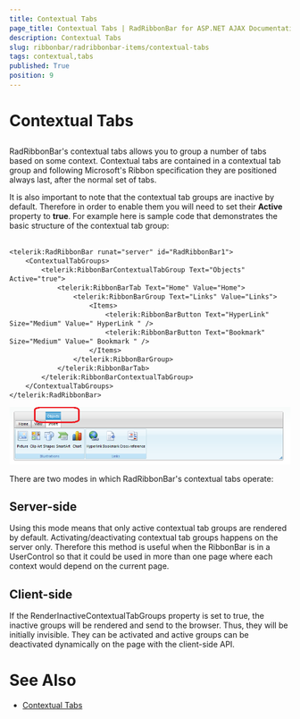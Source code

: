 ```yaml
---
title: Contextual Tabs
page_title: Contextual Tabs | RadRibbonBar for ASP.NET AJAX Documentation
description: Contextual Tabs
slug: ribbonbar/radribbonbar-items/contextual-tabs
tags: contextual,tabs
published: True
position: 9
---
```


# Contextual Tabs



## 

RadRibbonBar's contextual tabs allows you to group a number of tabs based on some context. Contextual tabs are contained in a contextual tab group and following Microsoft's Ribbon specification they are positioned always last, after the normal set of tabs.

It is also important to note that the contextual tab groups are inactive by default. Therefore in order to enable them you will need to set their **Active** property to **true**. For example here is sample code that demonstrates the basic structure of the contextual tab group:

````ASPNET
		
<telerik:RadRibbonBar runat="server" id="RadRibbonBar1">
	<ContextualTabGroups>
		<telerik:RibbonBarContextualTabGroup Text="Objects" Active="true">
			<telerik:RibbonBarTab Text="Home" Value="Home">
				<telerik:RibbonBarGroup Text="Links" Value="Links">
					<Items>
						<telerik:RibbonBarButton Text="HyperLink" Size="Medium" Value=" HyperLink " />
						<telerik:RibbonBarButton Text="Bookmark" Size="Medium" Value=" Bookmark " />
					</Items>
				</telerik:RibbonBarGroup>
			</telerik:RibbonBarTab>
		</telerik:RibbonBarContextualTabGroup>
	</ContextualTabGroups>
</telerik:RadRibbonBar>
````



![Contextual Tabs](images/ribbonbar-contextualtabs.png)

There are two modes in which RadRibbonBar's contextual tabs operate:

## Server-side

Using this mode means that only active contextual tab groups are rendered by default. Activating/deactivating contextual tab groups happens on the server only. Therefore this method is useful when the RibbonBar is in a UserControl so that it could be used in more than one page where each context would depend on the current page.

## Client-side

If the RenderInactiveContextualTabGroups property is set to true, the inactive groups will be rendered and send to the browser. Thus, they will be initially invisible. They can be activated and active groups can be deactivated dynamically on the page with the client-side API.

# See Also

 * [Contextual Tabs](http://demos.telerik.com/aspnet-ajax/ribbonbar/examples/contextualtabs/defaultcs.aspx)
